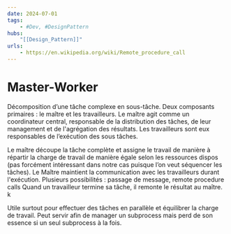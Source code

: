 ```yaml
---
date: 2024-07-01
tags:
    - #Dev, #DesignPattern
hubs:
    "[[Design_Pattern]]"
urls:
    - https://en.wikipedia.org/wiki/Remote_procedure_call
---
```

# Master-Worker 
Décomposition d’une tâche complexe en sous-tâche.
Deux composants primaires : le maître et les travailleurs. Le maître agit comme un coordinateur central, responsable de la distribution des tâches, de leur management et de l'agrégation des résultats. Les travailleurs sont eux responsables de l’exécution des sous tâches.

Le maître découpe la tâche complète et assigne le travail de manière à répartir la charge de travail de manière égale selon les ressources dispos (pas forcément intéressant dans notre cas puisque l’on veut séquencer les tâches).
Le Maître maintient la communication avec les travailleurs durant l'exécution. Plusieurs possibilités : passage de message, remote procedure calls 
Quand un travailleur termine sa tâche, il remonte le résultat au maître.
k

Utile surtout pour effectuer des tâches en parallèle et équilibrer la charge de travail. Peut servir afin de manager un subprocess mais perd de son essence si un seul subprocess à la fois.

